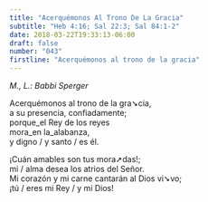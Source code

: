 ```yaml
---
title: "Acerquémonos Al Trono De La Gracia"
subtitle: "Heb 4:16; Sal 22:3; Sal 84:1-2"
date: 2018-03-22T19:33:13-06:00
draft: false
number: "043"
firstline: "Acerquémonos al trono de la gracia"
---
```


_M., L.: Babbi Sperger_  

Acerquémonos al trono de la gra➘cia,  
a su presencia, confiadamente;  
porque_el Rey de los reyes  
mora_en la_alabanza,  
y digno / y santo / es él.

¡Cuán amables son tus mora➚das!;  
mi / alma desea los atrios del Señor.  
Mi corazón y mi carne cantarán al Dios vi➘vo;  
¡tú / eres mi Rey / y mi Dios!